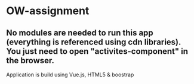 # OW-assignment
## No modules are needed to run this app (everything is referenced using cdn libraries). You just need to open "activites-component" in the browser.
Application is build using Vue.js, HTML5 & boostrap
